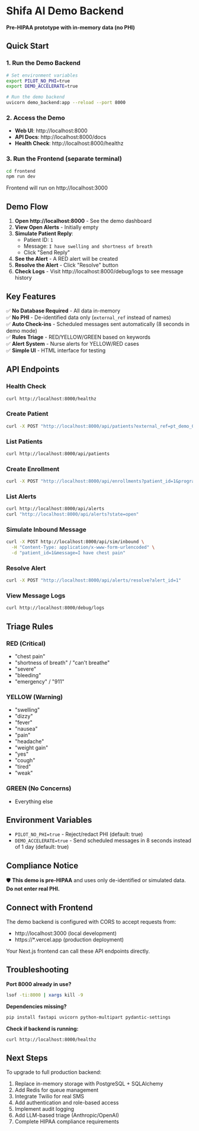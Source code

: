 # Shifa AI Demo Backend

**Pre-HIPAA prototype with in-memory data (no PHI)**

## Quick Start

### 1. Run the Demo Backend

```bash
# Set environment variables
export PILOT_NO_PHI=true
export DEMO_ACCELERATE=true

# Run the demo backend
uvicorn demo_backend:app --reload --port 8000
```

### 2. Access the Demo

- **Web UI**: http://localhost:8000
- **API Docs**: http://localhost:8000/docs
- **Health Check**: http://localhost:8000/healthz

### 3. Run the Frontend (separate terminal)

```bash
cd frontend
npm run dev
```

Frontend will run on http://localhost:3000

## Demo Flow

1. **Open http://localhost:8000** - See the demo dashboard
2. **View Open Alerts** - Initially empty
3. **Simulate Patient Reply**:
   - Patient ID: `1`
   - Message: `I have swelling and shortness of breath`
   - Click "Send Reply"
4. **See the Alert** - A RED alert will be created
5. **Resolve the Alert** - Click "Resolve" button
6. **Check Logs** - Visit http://localhost:8000/debug/logs to see message history

## Key Features

✅ **No Database Required** - All data in-memory  
✅ **No PHI** - De-identified data only (`external_ref` instead of names)  
✅ **Auto Check-ins** - Scheduled messages sent automatically (8 seconds in demo mode)  
✅ **Rules Triage** - RED/YELLOW/GREEN based on keywords  
✅ **Alert System** - Nurse alerts for YELLOW/RED cases  
✅ **Simple UI** - HTML interface for testing  

## API Endpoints

### Health Check
```bash
curl http://localhost:8000/healthz
```

### Create Patient
```bash
curl -X POST "http://localhost:8000/api/patients?external_ref=pt_demo_002&cohort=chf"
```

### List Patients
```bash
curl http://localhost:8000/api/patients
```

### Create Enrollment
```bash
curl -X POST "http://localhost:8000/api/enrollments?patient_id=1&program=standard"
```

### List Alerts
```bash
curl http://localhost:8000/api/alerts
curl "http://localhost:8000/api/alerts?state=open"
```

### Simulate Inbound Message
```bash
curl -X POST http://localhost:8000/api/sim/inbound \
  -H "Content-Type: application/x-www-form-urlencoded" \
  -d "patient_id=1&message=I have chest pain"
```

### Resolve Alert
```bash
curl -X POST "http://localhost:8000/api/alerts/resolve?alert_id=1"
```

### View Message Logs
```bash
curl http://localhost:8000/debug/logs
```

## Triage Rules

### RED (Critical)
- "chest pain"
- "shortness of breath" / "can't breathe"
- "severe"
- "bleeding"
- "emergency" / "911"

### YELLOW (Warning)
- "swelling"
- "dizzy"
- "fever"
- "nausea"
- "pain"
- "headache"
- "weight gain"
- "yes"
- "cough"
- "tired"
- "weak"

### GREEN (No Concerns)
- Everything else

## Environment Variables

- `PILOT_NO_PHI=true` - Reject/redact PHI (default: true)
- `DEMO_ACCELERATE=true` - Send scheduled messages in 8 seconds instead of 1 day (default: true)

## Compliance Notice

🛡️ **This demo is pre-HIPAA** and uses only de-identified or simulated data.  
**Do not enter real PHI.**

## Connect with Frontend

The demo backend is configured with CORS to accept requests from:
- http://localhost:3000 (local development)
- https://*.vercel.app (production deployment)

Your Next.js frontend can call these API endpoints directly.

## Troubleshooting

**Port 8000 already in use?**
```bash
lsof -ti:8000 | xargs kill -9
```

**Dependencies missing?**
```bash
pip install fastapi uvicorn python-multipart pydantic-settings
```

**Check if backend is running:**
```bash
curl http://localhost:8000/healthz
```

## Next Steps

To upgrade to full production backend:
1. Replace in-memory storage with PostgreSQL + SQLAlchemy
2. Add Redis for queue management
3. Integrate Twilio for real SMS
4. Add authentication and role-based access
5. Implement audit logging
6. Add LLM-based triage (Anthropic/OpenAI)
7. Complete HIPAA compliance requirements
